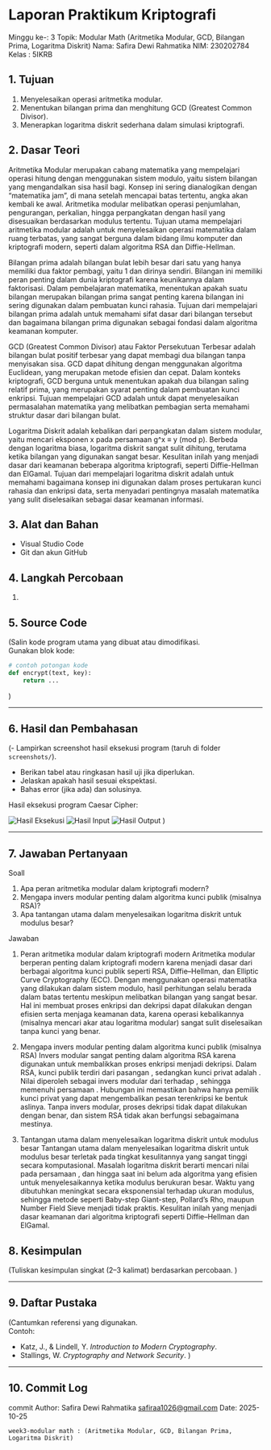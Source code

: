 # Laporan Praktikum Kriptografi
Minggu ke-: 3
Topik: Modular Math (Aritmetika Modular, GCD, Bilangan Prima, Logaritma Diskrit)
Nama: Safira Dewi Rahmatika 
NIM: 230202784 
Kelas : 5IKRB 

## 1. Tujuan
1. Menyelesaikan operasi aritmetika modular.
2. Menentukan bilangan prima dan menghitung GCD (Greatest Common Divisor).
3. Menerapkan logaritma diskrit sederhana dalam simulasi kriptografi.

## 2. Dasar Teori
Aritmetika Modular merupakan cabang matematika yang mempelajari operasi hitung dengan menggunakan sistem modulo, yaitu sistem bilangan yang mengandalkan sisa hasil bagi. Konsep ini sering dianalogikan dengan “matematika jam”, di mana setelah mencapai batas tertentu, angka akan kembali ke awal. Aritmetika modular melibatkan operasi penjumlahan, pengurangan, perkalian, hingga perpangkatan dengan hasil yang disesuaikan berdasarkan modulus tertentu. Tujuan utama mempelajari aritmetika modular adalah untuk menyelesaikan operasi matematika dalam ruang terbatas, yang sangat berguna dalam bidang ilmu komputer dan kriptografi modern, seperti dalam algoritma RSA dan Diffie-Hellman.

Bilangan prima adalah bilangan bulat lebih besar dari satu yang hanya memiliki dua faktor pembagi, yaitu 1 dan dirinya sendiri. Bilangan ini memiliki peran penting dalam dunia kriptografi karena keunikannya dalam faktorisasi. Dalam pembelajaran matematika, menentukan apakah suatu bilangan merupakan bilangan prima sangat penting karena bilangan ini sering digunakan dalam pembuatan kunci rahasia. Tujuan dari mempelajari bilangan prima adalah untuk memahami sifat dasar dari bilangan tersebut dan bagaimana bilangan prima digunakan sebagai fondasi dalam algoritma keamanan komputer.

GCD (Greatest Common Divisor) atau Faktor Persekutuan Terbesar adalah bilangan bulat positif terbesar yang dapat membagi dua bilangan tanpa menyisakan sisa. GCD dapat dihitung dengan menggunakan algoritma Euclidean, yang merupakan metode efisien dan cepat. Dalam konteks kriptografi, GCD berguna untuk menentukan apakah dua bilangan saling relatif prima, yang merupakan syarat penting dalam pembuatan kunci enkripsi. Tujuan mempelajari GCD adalah untuk dapat menyelesaikan permasalahan matematika yang melibatkan pembagian serta memahami struktur dasar dari bilangan bulat.

Logaritma Diskrit adalah kebalikan dari perpangkatan dalam sistem modular, yaitu mencari eksponen x pada persamaan g^x ≡ y (mod p). Berbeda dengan logaritma biasa, logaritma diskrit sangat sulit dihitung, terutama ketika bilangan yang digunakan sangat besar. Kesulitan inilah yang menjadi dasar dari keamanan beberapa algoritma kriptografi, seperti Diffie-Hellman dan ElGamal. Tujuan dari mempelajari logaritma diskrit adalah untuk memahami bagaimana konsep ini digunakan dalam proses pertukaran kunci rahasia dan enkripsi data, serta menyadari pentingnya masalah matematika yang sulit diselesaikan sebagai dasar keamanan informasi.

## 3. Alat dan Bahan
- Visual Studio Code  
- Git dan akun GitHub  

## 4. Langkah Percobaan
1. 

## 5. Source Code
(Salin kode program utama yang dibuat atau dimodifikasi.  
Gunakan blok kode:

```python
# contoh potongan kode
def encrypt(text, key):
    return ...
```
)

---

## 6. Hasil dan Pembahasan
(- Lampirkan screenshot hasil eksekusi program (taruh di folder `screenshots/`).  
- Berikan tabel atau ringkasan hasil uji jika diperlukan.  
- Jelaskan apakah hasil sesuai ekspektasi.  
- Bahas error (jika ada) dan solusinya. 

Hasil eksekusi program Caesar Cipher:

![Hasil Eksekusi](screenshots/output.png)
![Hasil Input](screenshots/input.png)
![Hasil Output](screenshots/output.png)
)

---

## 7. Jawaban Pertanyaan
Soall
1. Apa peran aritmetika modular dalam kriptografi modern?
2. Mengapa invers modular penting dalam algoritma kunci publik (misalnya RSA)?
3. Apa tantangan utama dalam menyelesaikan logaritma diskrit untuk modulus besar?
   
Jawaban
1. Peran aritmetika modular dalam kriptografi modern
Aritmetika modular berperan penting dalam kriptografi modern karena menjadi dasar dari berbagai algoritma kunci publik seperti RSA, Diffie–Hellman, dan Elliptic Curve Cryptography (ECC). Dengan menggunakan operasi matematika yang dilakukan dalam sistem modulo, hasil perhitungan selalu berada dalam batas tertentu meskipun melibatkan bilangan yang sangat besar. Hal ini membuat proses enkripsi dan dekripsi dapat dilakukan dengan efisien serta menjaga keamanan data, karena operasi kebalikannya (misalnya mencari akar atau logaritma modular) sangat sulit diselesaikan tanpa kunci yang benar.

2. Mengapa invers modular penting dalam algoritma kunci publik (misalnya RSA)
Invers modular sangat penting dalam algoritma RSA karena digunakan untuk membalikkan proses enkripsi menjadi dekripsi. Dalam RSA, kunci publik terdiri dari pasangan , sedangkan kunci privat adalah . Nilai  diperoleh sebagai invers modular dari  terhadap , sehingga memenuhi persamaan . Hubungan ini memastikan bahwa hanya pemilik kunci privat yang dapat mengembalikan pesan terenkripsi ke bentuk aslinya. Tanpa invers modular, proses dekripsi tidak dapat dilakukan dengan benar, dan sistem RSA tidak akan berfungsi sebagaimana mestinya.

3. Tantangan utama dalam menyelesaikan logaritma diskrit untuk modulus besar
Tantangan utama dalam menyelesaikan logaritma diskrit untuk modulus besar terletak pada tingkat kesulitannya yang sangat tinggi secara komputasional. Masalah logaritma diskrit berarti mencari nilai  pada persamaan , dan hingga saat ini belum ada algoritma yang efisien untuk menyelesaikannya ketika modulus  berukuran besar. Waktu yang dibutuhkan meningkat secara eksponensial terhadap ukuran modulus, sehingga metode seperti Baby-step Giant-step, Pollard’s Rho, maupun Number Field Sieve menjadi tidak praktis. Kesulitan inilah yang menjadi dasar keamanan dari algoritma kriptografi seperti Diffie–Hellman dan ElGamal.

## 8. Kesimpulan
(Tuliskan kesimpulan singkat (2–3 kalimat) berdasarkan percobaan.  )

---

## 9. Daftar Pustaka
(Cantumkan referensi yang digunakan.  
Contoh:  
- Katz, J., & Lindell, Y. *Introduction to Modern Cryptography*.  
- Stallings, W. *Cryptography and Network Security*.  )

---

## 10. Commit Log
commit
Author: Safira Dewi Rahmatika safiraa1026@gmail.com
Date:   2025-10-25

    week3-modular math : (Aritmetika Modular, GCD, Bilangan Prima, Logaritma Diskrit)
